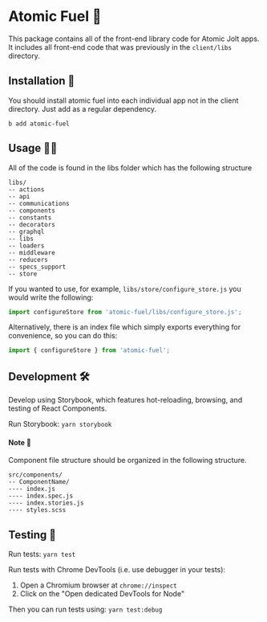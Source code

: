 # Atomic Fuel 🔋
This package contains all of the front-end library code for Atomic Jolt apps. It includes all front-end code that was previously in the `client/libs` directory.

## Installation 🔌
You should install atomic fuel into each individual app not in the client directory. Just add as a regular dependency.

`b add atomic-fuel`

## Usage 🧑‍🔬
All of the code is found in the libs folder which has the following structure
```
libs/
-- actions
-- api
-- communications
-- components
-- constants
-- decorators
-- graphql
-- libs
-- loaders
-- middleware
-- reducers
-- specs_support
-- store
```
If you wanted to use, for example, `libs/store/configure_store.js` you would write the following:
```Javascript
import configureStore from 'atomic-fuel/libs/configure_store.js';
```
Alternatively, there is an index file which simply exports everything for
convenience, so you can do this:
```Javascript
import { configureStore } from 'atomic-fuel';
```

## Development 🛠️
Develop using Storybook, which features hot-reloading, browsing, and testing of React Components.

Run Storybook:
`yarn storybook`

#### Note 📝
Component file structure should be organized in the following structure.
```
src/components/
-- ComponentName/
---- index.js
---- index.spec.js
---- index.stories.js
---- styles.scss
```

## Testing 🧪
Run tests:
`yarn test`

Run tests with Chrome DevTools (i.e. use debugger in your tests):
1. Open a Chromium browser at `chrome://inspect`
2. Click on the "Open dedicated DevTools for Node"

Then you can run tests using:
`yarn test:debug`
